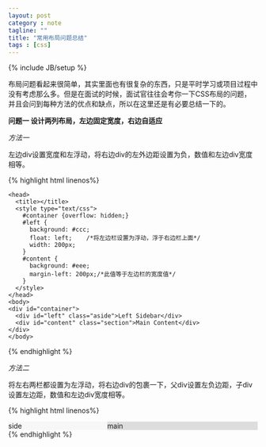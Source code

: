 ```yaml
---
layout: post
category : note
tagline: ""
title: "常用布局问题总结"
tags : [css]
---
```

{% include JB/setup %}

布局问题看起来很简单，其实里面也有很复杂的东西，只是平时学习或项目过程中没有考虑那么多。但是在面试的时候，面试官往往会考你一下CSS布局的问题，并且会问到每种方法的优点和缺点，所以在这里还是有必要总结一下的。

**问题一 设计两列布局，左边固定宽度，右边自适应**

*方法一*

左边div设置宽度和左浮动，将右边div的左外边距设置为负，数值和左边div宽度相等。

{% highlight html linenos%}
  <!DOCTYPE html>
    <head>
      <title></title>
      <style type="text/css">
        #container {overflow: hidden;}
        #left {
          background: #ccc;  
          float: left;    /*将左边栏设置为浮动，浮于右边栏上面*/
          width: 200px;
        }
        #content {
          background: #eee;
          margin-left: 200px;/*此值等于左边栏的宽度值*/
        }
      </style>
    </head>
    <body>
    <div id="container">
      <div id="left" class="aside">Left Sidebar</div>
      <div id="content" class="section">Main Content</div>
    </div>
    </body>
  </html>
{% endhighlight %}

*方法二*

将左右两栏都设置为左浮动，将右边div的包裹一下，父div设置左负边距，子div设置左边距，数值和左边div宽度相等。

{% highlight html linenos%}
<!DOCTYPE HTML>
<html>
  <head>
    <meta charset="UTF-8">
    <title>单列定宽单列自适应布局</title>
    <style type="text/css">
      .cont, .side {float:left;}
      .cont {
        margin-left:-200px;  /*设置负边距的目的是为了让右边栏和左边栏并列*/
        width:100%;
      }
      .main {
        margin-left:200px;   /*将左边栏的位置留出，其实此时右边栏是浮于左边栏上方的*/
        background:#DDDDDD;
      }
      .side {
        width:200px;
        background:#F7F7F7;
      }
    </style>
  </head>
  <body>
    <div class="side">side</div>
    <div class="cont">
      <div class="main">main</div>
    </div>
  </body>
</html>
{% endhighlight %}